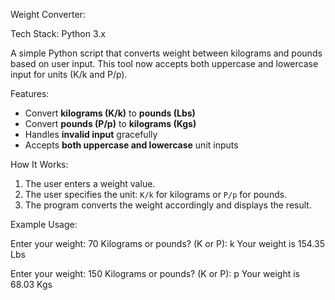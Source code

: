 Weight Converter:

Tech Stack:
Python 3.x

A simple Python script that converts weight between kilograms and pounds based on user input. This tool now accepts both uppercase and lowercase input for units (K/k and P/p).

Features:
- Convert **kilograms (K/k)** to **pounds (Lbs)**
- Convert **pounds (P/p)** to **kilograms (Kgs)**
- Handles **invalid input** gracefully
- Accepts **both uppercase and lowercase** unit inputs

How It Works:
1. The user enters a weight value.
2. The user specifies the unit: `K/k` for kilograms or `P/p` for pounds.
3. The program converts the weight accordingly and displays the result.




Example Usage:

Enter your weight: 70
Kilograms or pounds? (K or P): k
Your weight is 154.35 Lbs


Enter your weight: 150
Kilograms or pounds? (K or P): p
Your weight is 68.03 Kgs
